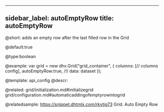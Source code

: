 
---
sidebar_label: autoEmptyRow
title: autoEmptyRow
---          

@short: 
adds an empty row after the last filled row in the Grid


@default:true


@type:boolean

@example: 
var grid = new dhx.Grid("grid_container", {
	columns: [// columns config],
	autoEmptyRow:true,  /*!*/
	data: dataset
});


@template:	api_config
@descr: 

@related: grid/initialization.md#initializegrid
grid/configuration.md#automaticaddingofemptyrowintogrid

@relatedsample:
https://snippet.dhtmlx.com/rkytig73	Grid. Auto Empty Row
